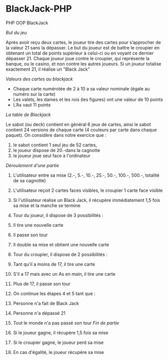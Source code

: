 # BlackJack-PHP
PHP OOP BlackJack

*But du jeu*

Après avoir reçu deux cartes, le joueur tire des cartes pour s’approcher de la valeur 21 sans la dépasser. 
Le but du joueur est de battre le croupier en obtenant un total de points supérieur à celui-ci ou en voyant ce dernier dépasser 21. 
Chaque joueur joue contre le croupier, qui représente la banque, ou le casino, et non contre les autres joueurs.
Si un joueur totalise exactement 21, il réalise un "Black Jack"

*Valeurs des cartes au blackjack*

- Chaque carte numérotée de 2 à 10 a sa valeur nominale (égale au numéro sur la carte)
- Les valets, les dames et les rois (les figures) ont une valeur de 10 points
- L’As vaut 11 points

*La table de Blackjack*

Le sabot (ou deck) contient en général 6 jeux de cartes, ainsi le sabot contient 24 versions de chaque carte (4 couleurs par carte dans chaque paquet).
On considère dans notre exercice que :
1. le sabot contient 1 seul jeu de 52 cartes, 
2. le joueur dispose de 20.-dans la cagnotte
3. le joueur joue seul face à l'ordinateur

*Déroulement d'une partie*

1. L'utilisateur entre sa mise (2.-, 5.-, 10.-, 25.-, 50.-, 100.-, 500.-, totalité de sa cagnotte)
2. L'utilisateur reçoit 2 cartes faces visibles, le croupier 1 carte face visible
3. Si l'utilisateur réalise un Black Jack, il récupère immédiatement 1,5 fois sa mise et la manche se termine
4. Tour du joueur, il dispose de 3 possibilités :
1. Il tire une nouvelle carte
2. Il passe son tour
3. Il double sa mise et obtient une nouvelle carte
5. Tour du croupier, il dispose de 2 possibilités :
1. Tant qu'il a moins de 17, il tire une carte
2. S'il a 17 mais avec un As en main, il tire une carte
3. Plus de 17, il passe son tour
6. On continue les étapes 4 et 5 tant que :
1. Personne n'a fait de Black Jack
2. Personne n'a dépassé 21
3. Tout le monde n'a pas passé son tour
*Fin de partie*

1. Si le joueur gagne, il récupère 1,5 fois sa mise
2. Si le croupier gagne, le joueur perd sa mise
3. En cas d'égalité, le joueur récupère sa mise 
